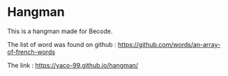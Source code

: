 # Hangman

This is a hangman made for Becode.

The list of word was found on github : https://github.com/words/an-array-of-french-words

The link : https://yaco-99.github.io/hangman/
